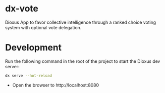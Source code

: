 # dx-vote

Dioxus App to favor collective intelligence through a ranked choice voting system with optional vote delegation.



# Development

Run the following command in the root of the project to start the Dioxus dev server:

```bash
dx serve --hot-reload
```

- Open the browser to http://localhost:8080
